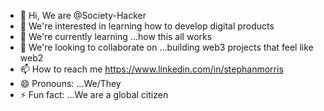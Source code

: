 - 👋 Hi, We are @Society-Hacker
- 👀 We're interested in learning how to develop digital products 
- 🌱 We're currently learning ...how this all works
- 💞️ We're looking to collaborate on ...building web3 projects that feel like web2
- 📫 How to reach me https://www.linkedin.com/in/stephanmorris 
- 😄 Pronouns: ...We/They
- ⚡ Fun fact: ...We are a global citizen

<!---
Society-Hacker/Society-Hacker is a ✨ special ✨ repository because its `README.md` (this file) appears on your GitHub profile.
You can click the Preview link to take a look at your changes.
--->
